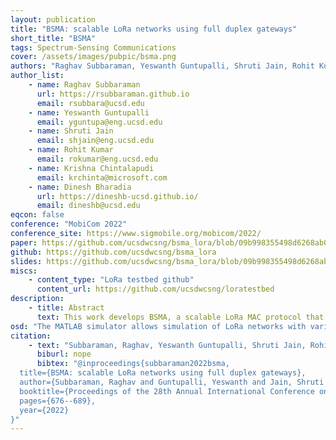 ```yaml
---
layout: publication
title: "BSMA: scalable LoRa networks using full duplex gateways"
short_title: "BSMA"
tags: Spectrum-Sensing Communications
cover: /assets/images/pubpic/bsma.png
authors: "Raghav Subbaraman, Yeswanth Guntupalli, Shruti Jain, Rohit Kumar, Krishna Chintalapudi, Dinesh Bharadia"
author_list:
    - name: Raghav Subbaraman
      url: https://rsubbaraman.github.io
      email: rsubbara@ucsd.edu
    - name: Yeswanth Guntupalli
      email: yguntupa@eng.ucsd.edu
    - name: Shruti Jain
      email: shjain@eng.ucsd.edu
    - name: Rohit Kumar
      email: rokumar@eng.ucsd.edu
    - name: Krishna Chintalapudi
      email: krchinta@microsoft.com
    - name: Dinesh Bharadia
      url: https://dineshb-ucsd.github.io/
      email: dineshb@ucsd.edu
eqcon: false
conference: "MobiCom 2022"
conference_site: https://www.sigmobile.org/mobicom/2022/
paper: https://github.com/ucsdwcsng/bsma_lora/blob/09b998355498d6268ab0c1e940b395ec62a026a0/docs/full_paper_3495243.3560544.pdf
github: https://github.com/ucsdwcsng/bsma_lora
slides: https://github.com/ucsdwcsng/bsma_lora/blob/09b998355498d6268ab0c1e940b395ec62a026a0/docs/bsma_talk_mobicom22.pdf
miscs:
    - content_type: "LoRa testbed github"
      content_url: https://github.com/ucsdwcsng/loratestbed
description:
    - title: Abstract
      text: This work develops BSMA, a scalable LoRa MAC protocol that uses full duplex gateways to improve network capacity by 100% compared to CSMA in bursty loads. Implementing BSMA requires a full duplex LoRa gateway, which we develop in the 915 MHz ISM band. The implementation of a LoRa BSMA gateway is open source, and works with COTS LoRA devices.
osd: "The MATLAB simulator allows simulation of LoRa networks with various MAC protocols. The physical layer is abstracted out and the simulator can be used to evaluate the performance of MAC protocols in different network topologies. The LoRa testbed is also open source."
citation:
    - text: "Subbaraman, Raghav, Yeswanth Guntupalli, Shruti Jain, Rohit Kumar, Krishna Chintalapudi, and Dinesh Bharadia. \"BSMA: scalable LoRa networks using full duplex gateways.\" In Proceedings of the 28th Annual International Conference on Mobile Computing And Networking, pp. 676-689. 2022."
      biburl: nope
      bibtex: "@inproceedings{subbaraman2022bsma,
  title={BSMA: scalable LoRa networks using full duplex gateways},
  author={Subbaraman, Raghav and Guntupalli, Yeswanth and Jain, Shruti and Kumar, Rohit and Chintalapudi, Krishna and Bharadia, Dinesh},
  booktitle={Proceedings of the 28th Annual International Conference on Mobile Computing And Networking},
  pages={676--689},
  year={2022}
}"
---
```



